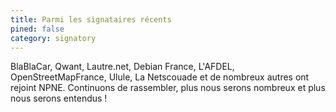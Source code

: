 ```yaml
---
title: Parmi les signataires récents
pined: false
category: signatory
---
```


BlaBlaCar, Qwant, Lautre.net, Debian France, L'AFDEL, OpenStreetMapFrance, Ulule, La Netscouade et de nombreux autres ont rejoint NPNE. Continuons de rassembler, plus nous serons nombreux et plus nous serons entendus !
